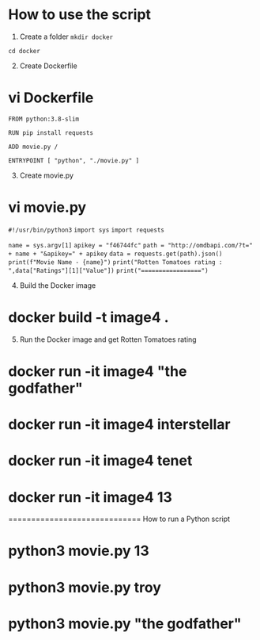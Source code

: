 # How to use the script

1. Create a folder
`mkdir docker`

`cd docker`

2. Create Dockerfile
# vi Dockerfile
`FROM python:3.8-slim`

`RUN pip install requests`

`ADD movie.py /`

`ENTRYPOINT [ "python", "./movie.py" ]`


3. Create movie.py
# vi movie.py
`#!/usr/bin/python3`
`import sys`
`import requests`

`name = sys.argv[1]`
`apikey = "f46744fc"`
`path = "http://omdbapi.com/?t=" + name + "&apikey=" + apikey`
`data = requests.get(path).json()`
`print(f"Movie Name - {name}")`
`print("Rotten Tomatoes rating : ",data["Ratings"][1]["Value"])`
`print("=================")`


4. Build the Docker image
# docker build -t image4 .

5. Run the Docker image and get Rotten Tomatoes rating
# docker run -it image4 "the godfather"
# docker run -it image4 interstellar
# docker run -it image4 tenet
# docker run -it image4 13


=============================
How to run a Python script
# python3 movie.py 13
# python3 movie.py troy
# python3 movie.py "the godfather"

